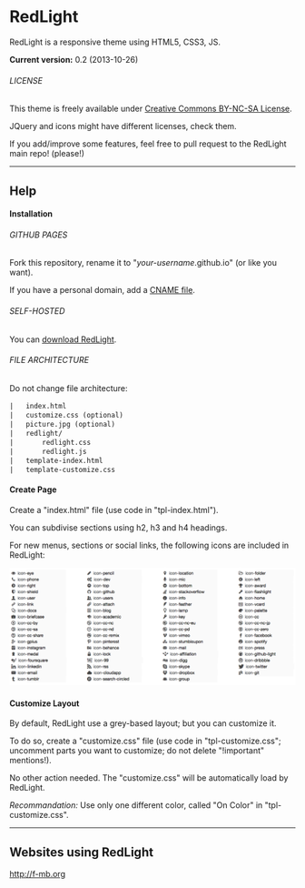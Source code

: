 RedLight
========

RedLight is a responsive theme using HTML5, CSS3, JS.

**Current version:** 0.2 (2013-10-26)

###### LICENSE

This theme is freely available under <a href="http://creativecommons.org/licenses/by-nc-sa/3.0/" target="_blank">Creative Commons BY-NC-SA License</a>.

JQuery and icons might have different licenses, check them.

If you add/improve some features, feel free to pull request to the RedLight main repo! (please!)


***

## Help

#### Installation

###### GITHUB PAGES

Fork this repository, rename it to "*your-username*.github.io" (or like you want).

If you have a personal domain, add a <a href="https://help.github.com/articles/setting-up-a-custom-domain-with-pages" target="_blank">CNAME file</a>.

###### SELF-HOSTED

You can <a href="#">download RedLight</a>.

###### FILE ARCHITECTURE

Do not change file architecture:

	|	index.html
	|	customize.css (optional)
	|	picture.jpg (optional)
	|	redlight/
	|		redlight.css
	|		redlight.js
	|	template-index.html
	|	template-customize.css



#### Create Page

Create a "index.html" file (use code in "tpl-index.html").

You can subdivise sections using h2, h3 and h4 headings. 

For new menus, sections or social links, the following icons are included in RedLight:

<img src="redlight/icons/icons.png"/>

#### Customize Layout

By default, RedLight use a grey-based layout; but you can customize it.

To do so, create a "customize.css" file (use code in "tpl-customize.css"; uncomment parts you want to customize; do not delete "!important" mentions!).

No other action needed. The "customize.css" will be automatically load by RedLight.

*Recommandation:* Use only one different color, called "On Color" in "tpl-customize.css".



***

## Websites using RedLight

http://f-mb.org
